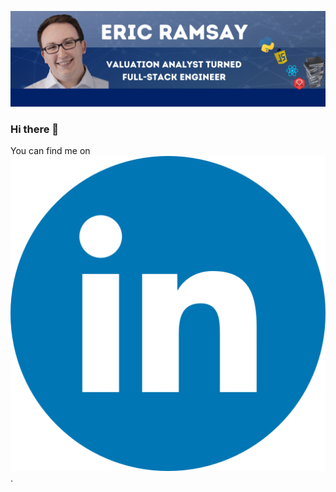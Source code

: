 ![Header](https://github.com/eramsay20/eramsay20/blob/main/Website%20Banner%20-%20Main%20Page%20GIF.png)


### Hi there 👋

<!-- Actual text -->

You can find me on [![LinkedIn][2.2]][2].

<!-- Icons -->
[2.2]: https://github.com/eramsay20/eramsay20/blob/main/iconfinder_social-linkedin-circle_771370.png

<!-- Links to your social media accounts -->
[2]: https://www.linkedin.com/in/ericramsay/

<!--
**eramsay20/eramsay20** is a ✨ _special_ ✨ repository because its `README.md` (this file) appears on your GitHub profile.

Here are some ideas to get you started:

- 🔭 I’m currently working on ...
- 🌱 I’m currently learning ...
- 👯 I’m looking to collaborate on ...
- 🤔 I’m looking for help with ...
- 💬 Ask me about ...
- 📫 How to reach me: ...
- 😄 Pronouns: ...
- ⚡ Fun fact: ...
-->
